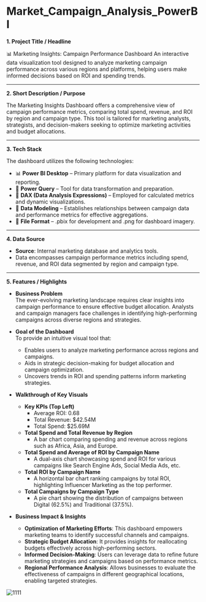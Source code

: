# Market_Campaign_Analysis_PowerBI

**1. Project Title / Headline** 

📊 Marketing Insights: Campaign Performance Dashboard 
An interactive data visualization tool designed to analyze marketing campaign performance across various regions and platforms, helping users make informed decisions based on ROI and spending trends.

---

**2. Short Description / Purpose**

The Marketing Insights Dashboard offers a comprehensive view of campaign performance metrics, comparing total spend, revenue, and ROI by region and campaign type. This tool is tailored for marketing analysts, strategists, and decision-makers seeking to optimize marketing activities and budget allocations.

---

**3. Tech Stack** 

The dashboard utilizes the following technologies:  
- 📊 **Power BI Desktop** – Primary platform for data visualization and reporting.  
- 📂 **Power Query** – Tool for data transformation and preparation.  
- 🧠 **DAX (Data Analysis Expressions)** – Employed for calculated metrics and dynamic visualizations.  
- 📝 **Data Modeling** – Establishes relationships between campaign data and performance metrics for effective aggregations.  
- 📁 **File Format** – .pbix for development and .png for dashboard imagery.

---

**4. Data Source** 

- **Source**: Internal marketing database and analytics tools.  
- Data encompasses campaign performance metrics including spend, revenue, and ROI data segmented by region and campaign type.

---

**5. Features / Highlights**  

- **Business Problem**  
  The ever-evolving marketing landscape requires clear insights into campaign performance to ensure effective budget allocation. Analysts and campaign managers face challenges in identifying high-performing campaigns across diverse regions and strategies.

- **Goal of the Dashboard**  
  To provide an intuitive visual tool that:  
  - Enables users to analyze marketing performance across regions and campaigns.  
  - Aids in strategic decision-making for budget allocation and campaign optimization.  
  - Uncovers trends in ROI and spending patterns inform marketing strategies.

- **Walkthrough of Key Visuals**  
  - **Key KPIs (Top Left)**  
    - Average ROI: 0.68  
    - Total Revenue: $42.54M  
    - Total Spend: $25.69M  
  - **Total Spend and Total Revenue by Region**  
    - A bar chart comparing spending and revenue across regions such as Africa, Asia, and Europe.
  - **Total Spend and Average of ROI by Campaign Name**  
    - A dual-axis chart showcasing spend and ROI for various campaigns like Search Engine Ads, Social Media Ads, etc.
  - **Total ROI by Campaign Name**  
    - A horizontal bar chart ranking campaigns by total ROI, highlighting Influencer Marketing as the top performer.
  - **Total Campaigns by Campaign Type**  
    - A pie chart showing the distribution of campaigns between Digital (62.5%) and Traditional (37.5%).

- **Business Impact & Insights**  
  - **Optimization of Marketing Efforts**: This dashboard empowers marketing teams to identify successful channels and campaigns.
  - **Strategic Budget Allocation**: It provides insights for reallocating budgets effectively across high-performing sectors.
  - **Informed Decision-Making**: Users can leverage data to refine future marketing strategies and campaigns based on performance metrics.
  - **Regional Performance Analysis**: Allows businesses to evaluate the effectiveness of campaigns in different geographical locations, enabling targeted strategies.

![1111](https://github.com/user-attachments/assets/a803e9e6-32cf-4016-99c1-3e972da7ee84)

